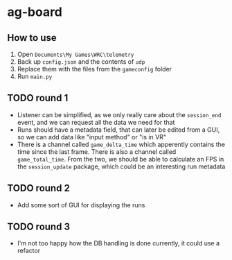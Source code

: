 # ag-board

## How to use
1. Open `Documents\My Games\WRC\telemetry`
2. Back up `config.json` and the contents of `udp`
3. Replace them with the files from the `gameconfig` folder
4. Run `main.py`

## TODO round 1
- Listener can be simplified, as we only really care about the `session_end` event, and we can request all the data we need for that
- Runs should have a metadata field, that can later be edited from a GUI, so we can add data like "input method" or "is in VR"
- There is a channel called `game_delta_time` which apperently contains the time since the last frame. There is also a channel called `game_total_time`. From the two, we should be able to calculate an FPS in the `session_update` package, which could be an interesting run metadata

## TODO round 2
- Add some sort of GUI for displaying the runs

## TODO round 3
- I'm not too happy how the DB handling is done currently, it could use a refactor
